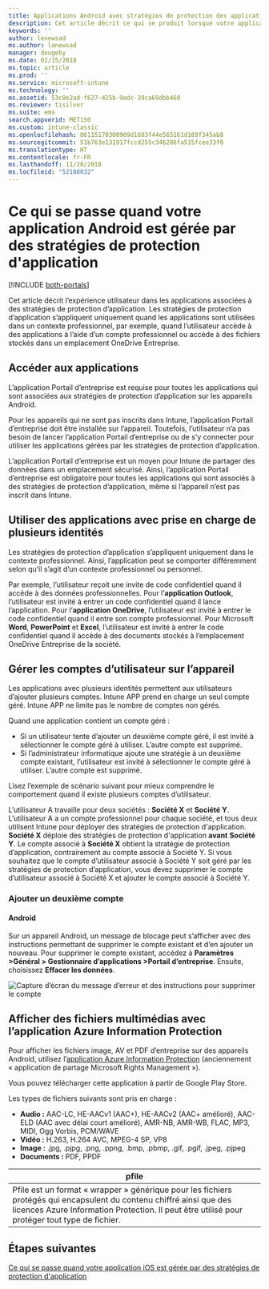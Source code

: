 ```yaml
---
title: Applications Android avec stratégies de protection des applications
description: Cet article décrit ce qui se produit lorsque votre application est gérée par des stratégies de protection d’application.
keywords: ''
author: lenewsad
ms.author: lanewsad
manager: dougeby
ms.date: 02/15/2018
ms.topic: article
ms.prod: ''
ms.service: microsoft-intune
ms.technology: ''
ms.assetid: 53c8e2ad-f627-425b-9adc-39ca69dbb460
ms.reviewer: tisilver
ms.suite: ems
search.appverid: MET150
ms.custom: intune-classic
ms.openlocfilehash: 06115170300909d1683f44e565161d189f345ab8
ms.sourcegitcommit: 51b763e131917fccd255c346286fa515fcee33f0
ms.translationtype: HT
ms.contentlocale: fr-FR
ms.lasthandoff: 11/20/2018
ms.locfileid: "52188032"
---
```

# <a name="what-to-expect-when-your-android-app-is-managed-by-app-protection-policies"></a>Ce qui se passe quand votre application Android est gérée par des stratégies de protection d'application

[!INCLUDE [both-portals](./includes/note-for-both-portals.md)]

Cet article décrit l’expérience utilisateur dans les applications associées à des stratégies de protection d’application. Les stratégies de protection d’application s’appliquent uniquement quand les applications sont utilisées dans un contexte professionnel, par exemple, quand l’utilisateur accède à des applications à l’aide d’un compte professionnel ou accède à des fichiers stockés dans un emplacement OneDrive Entreprise.

##  <a name="access-apps"></a>Accéder aux applications

L’application Portail d’entreprise est requise pour toutes les applications qui sont associées aux stratégies de protection d’application sur les appareils Android.

Pour les appareils qui ne sont pas inscrits dans Intune, l’application Portail d’entreprise doit être installée sur l’appareil. Toutefois, l’utilisateur n’a pas besoin de lancer l’application Portail d’entreprise ou de s’y connecter pour utiliser les applications gérées par les stratégies de protection d’application.

L’application Portail d’entreprise est un moyen pour Intune de partager des données dans un emplacement sécurisé. Ainsi, l’application Portail d’entreprise est obligatoire pour toutes les applications qui sont associés à des stratégies de protection d’application, même si l’appareil n’est pas inscrit dans Intune.


##  <a name="use-apps-with-multi-identity-support"></a>Utiliser des applications avec prise en charge de plusieurs identités

Les stratégies de protection d’application s’appliquent uniquement dans le contexte professionnel. Ainsi, l’application peut se comporter différemment selon qu’il s’agit d’un contexte professionnel ou personnel.

Par exemple, l’utilisateur reçoit une invite de code confidentiel quand il accède à des données professionnelles. Pour l’**application Outlook**, l’utilisateur est invité à entrer un code confidentiel quand il lance l’application. Pour l’**application OneDrive**, l’utilisateur est invité à entrer le code confidentiel quand il entre son compte professionnel. Pour Microsoft **Word**, **PowerPoint** et **Excel**, l’utilisateur est invité à entrer le code confidentiel quand il accède à des documents stockés à l’emplacement OneDrive Entreprise de la société.

##  <a name="manage-user-accounts-on-the-device"></a>Gérer les comptes d’utilisateur sur l’appareil

Les applications avec plusieurs identités permettent aux utilisateurs d’ajouter plusieurs comptes.  Intune APP prend en charge un seul compte géré.  Intune APP ne limite pas le nombre de comptes non gérés.

Quand une application contient un compte géré :
*   Si un utilisateur tente d’ajouter un deuxième compte géré, il est invité à sélectionner le compte géré à utiliser.  L’autre compte est supprimé.
*   Si l’administrateur informatique ajoute une stratégie à un deuxième compte existant, l’utilisateur est invité à sélectionner le compte géré à utiliser.  L’autre compte est supprimé.

Lisez l’exemple de scénario suivant pour mieux comprendre le comportement quand il existe plusieurs comptes d’utilisateur.

L’utilisateur A travaille pour deux sociétés : **Société X** et **Société Y**. L’utilisateur A a un compte professionnel pour chaque société, et tous deux utilisent Intune pour déployer des stratégies de protection d'application. **Société X** déploie des stratégies de protection d'application **avant** **Société Y**. Le compte associé à **Société X** obtient la stratégie de protection d’application, contrairement au compte associé à Société Y. Si vous souhaitez que le compte d’utilisateur associé à Société Y soit géré par les stratégies de protection d’application, vous devez supprimer le compte d’utilisateur associé à Société X et ajouter le compte associé à Société Y.
### <a name="add-a-second-account"></a>Ajouter un deuxième compte
####  <a name="android"></a>Android
Sur un appareil Android, un message de blocage peut s’afficher avec des instructions permettant de supprimer le compte existant et d’en ajouter un nouveau.  Pour supprimer le compte existant, accédez à **Paramètres &gt;Général &gt; Gestionnaire d’applications &gt;Portail d’entreprise**. Ensuite, choisissez **Effacer les données**.

![Capture d’écran du message d’erreur et des instructions pour supprimer le compte](./media/Android_SwitchUser.png)

##  <a name="view-media-files-with-the-azure-information-protection-app"></a>Afficher des fichiers multimédias avec l’application Azure Information Protection
Pour afficher les fichiers image, AV et PDF d’entreprise sur des appareils Android, utilisez l’[application Azure Information Protection](https://play.google.com/store/apps/details?id=com.microsoft.ipviewer) (anciennement « application de partage Microsoft Rights Management »).

Vous pouvez télécharger cette application à partir de Google Play Store.  

Les types de fichiers suivants sont pris en charge :

* **Audio :** AAC-LC, HE-AACv1 (AAC+), HE-AACv2 (AAC+ amélioré), AAC-ELD (AAC avec délai court amélioré), AMR-NB, AMR-WB, FLAC, MP3, MIDI, Ogg Vorbis, PCM/WAVE
* **Vidéo :** H.263, H.264 AVC, MPEG-4 SP, VP8
* **Image :** .jpg, .pjpg, .png, .ppng, .bmp, .pbmp, .gif, .pgif, .jpeg, .pjpeg
* **Documents :** PDF, PPDF


|**pfile**|
|----|
|Pfile est un format « wrapper » générique pour les fichiers protégés qui encapsulent du contenu chiffré ainsi que des licences Azure Information Protection. Il peut être utilisé pour protéger tout type de fichier.|

## <a name="next-steps"></a>Étapes suivantes
[Ce qui se passe quand votre application iOS est gérée par des stratégies de protection d'application](end-user-mam-apps-ios.md)
